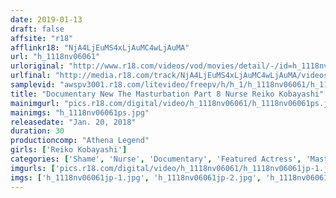 ```yaml
---
date: 2019-01-13
draft: false
affsite: "r18"
afflinkr18: "NjA4LjEuMS4xLjAuMC4wLjAuMA"
url: "h_1118nv06061"
urloriginal: "http://www.r18.com/videos/vod/movies/detail/-/id=h_1118nv06061"
urlfinal: "http://media.r18.com/track/NjA4LjEuMS4xLjAuMC4wLjAuMA/videos/vod/movies/detail/-/id=h_1118nv06061"
samplevid: "awspv3001.r18.com/litevideo/freepv/h/h_1/h_1118nv06061/h_1118nv06061_dmb_s.mp4"
title: "Documentary New The Masturbation Part 8 Nurse Reiko Kobayashi"
mainimgurl: "pics.r18.com/digital/video/h_1118nv06061/h_1118nv06061ps.jpg"
mainimgs: "h_1118nv06061ps.jpg"
releasedate: "Jan. 20, 2018"
duration: 30
productioncomp: "Athena Legend"
girls: ['Reiko Kobayashi']
categories: ['Shame', 'Nurse', 'Documentary', 'Featured Actress', 'Masturbation', 'Sex Toys']
imgurls: ['pics.r18.com/digital/video/h_1118nv06061/h_1118nv06061jp-1.jpg', 'pics.r18.com/digital/video/h_1118nv06061/h_1118nv06061jp-2.jpg', 'pics.r18.com/digital/video/h_1118nv06061/h_1118nv06061jp-3.jpg', 'pics.r18.com/digital/video/h_1118nv06061/h_1118nv06061jp-4.jpg', 'pics.r18.com/digital/video/h_1118nv06061/h_1118nv06061jp-5.jpg', 'pics.r18.com/digital/video/h_1118nv06061/h_1118nv06061jp-6.jpg', 'pics.r18.com/digital/video/h_1118nv06061/h_1118nv06061jp-7.jpg', 'pics.r18.com/digital/video/h_1118nv06061/h_1118nv06061jp-8.jpg', 'pics.r18.com/digital/video/h_1118nv06061/h_1118nv06061jp-9.jpg', 'pics.r18.com/digital/video/h_1118nv06061/h_1118nv06061jp-10.jpg', 'pics.r18.com/digital/video/h_1118nv06061/h_1118nv06061jp-11.jpg', 'pics.r18.com/digital/video/h_1118nv06061/h_1118nv06061jp-12.jpg', 'pics.r18.com/digital/video/h_1118nv06061/h_1118nv06061jp-13.jpg', 'pics.r18.com/digital/video/h_1118nv06061/h_1118nv06061jp-14.jpg', 'pics.r18.com/digital/video/h_1118nv06061/h_1118nv06061jp-15.jpg', 'pics.r18.com/digital/video/h_1118nv06061/h_1118nv06061jp-16.jpg', 'pics.r18.com/digital/video/h_1118nv06061/h_1118nv06061jp-17.jpg', 'pics.r18.com/digital/video/h_1118nv06061/h_1118nv06061jp-18.jpg', 'pics.r18.com/digital/video/h_1118nv06061/h_1118nv06061jp-19.jpg', 'pics.r18.com/digital/video/h_1118nv06061/h_1118nv06061jp-20.jpg']
imgs: ['h_1118nv06061jp-1.jpg', 'h_1118nv06061jp-2.jpg', 'h_1118nv06061jp-3.jpg', 'h_1118nv06061jp-4.jpg', 'h_1118nv06061jp-5.jpg', 'h_1118nv06061jp-6.jpg', 'h_1118nv06061jp-7.jpg', 'h_1118nv06061jp-8.jpg', 'h_1118nv06061jp-9.jpg', 'h_1118nv06061jp-10.jpg', 'h_1118nv06061jp-11.jpg', 'h_1118nv06061jp-12.jpg', 'h_1118nv06061jp-13.jpg', 'h_1118nv06061jp-14.jpg', 'h_1118nv06061jp-15.jpg', 'h_1118nv06061jp-16.jpg', 'h_1118nv06061jp-17.jpg', 'h_1118nv06061jp-18.jpg', 'h_1118nv06061jp-19.jpg', 'h_1118nv06061jp-20.jpg']
---
```

